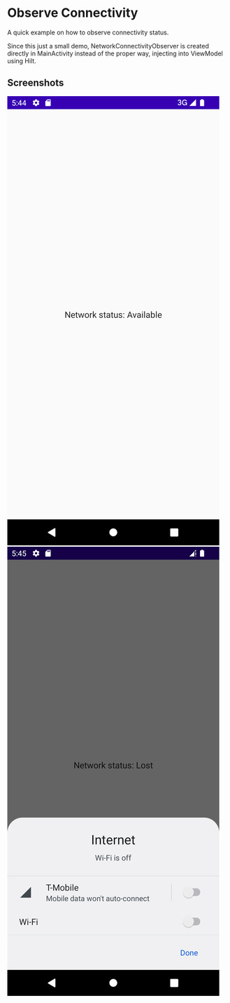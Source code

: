 Observe Connectivity
===========

A quick example on how to observe connectivity status.

Since this just a small demo, NetworkConnectivityObserver is created directly in MainActivity instead of the proper way, injecting into ViewModel using Hilt.

Screenshots
-----------

![Network status available](screenshots/network_status_available.png "Network status available")
![Network status lost](screenshots/network_status_lost.png "Network status lost")